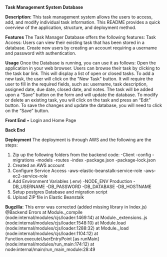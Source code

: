**Task Management System Database**

**Description:**
This task management system allows the users to access, add, and modify individual task information. This README provides a quick overview of the application, structure, and deployment method.

**Features**
The Task Manager Database offers the following features: Task Access: Users can view their existing task that has been stored in a database. Create new users by creating an account requiring a username and password with authentication. 

**Usage**
Once the Database is running, you can use it as follows: Open the application in your web browser. Users can browse their task by clicking to the task bar link. This will display a list of open or closed tasks. 
To add a new task, the user will click on the "New Task" button. It will require the user to fill in the required fields, such as: username, task description, assigned date, due date, closed date, and notes. The task will be added upon a “Save” button on the form and will update the database. To modify or delete an existing task, you will click on the task and press an “Edit” button. To save the changes and update the database, you will need to click on the “Save” button. 

**Front End**
•	Login and Home Page

**Back End**


**Deployment**
The deployment is through AWS and the following are the steps:
1. Zip up the following folders from the backend code:
   -Client
   -config
   -migrations
   -models
   -routes
   -index
   -package.json
   -package-lock.json
3. Created an AWS account
4. Configure Service Access
   -aws-elastic-beanstalk-service-role
   -aws-ec2-service-role
5. Add Environment Variables (.env)
   -NODE_ENV Production
   -DB_USERNAME
   -DB_PASSWORD
   -DB_DATABASE
   -DB_HOSTNAME
6. Setup postgres Database and migration script
7. Upload ZIP file in Elastic Beanstalk

**Bugzilla:**
This error was corrected (added missing library in Index.js)
@Backend Errors
    at Module._compile (node:internal/modules/cjs/loader:1469:14)
    at Module._extensions..js (node:internal/modules/cjs/loader:1548:10)
    at Module.load (node:internal/modules/cjs/loader:1288:32)
    at Module._load (node:internal/modules/cjs/loader:1104:12)
    at Function.executeUserEntryPoint [as runMain] (node:internal/modules/run_main:174:12)
    at node:internal/main/run_main_module:28:49
